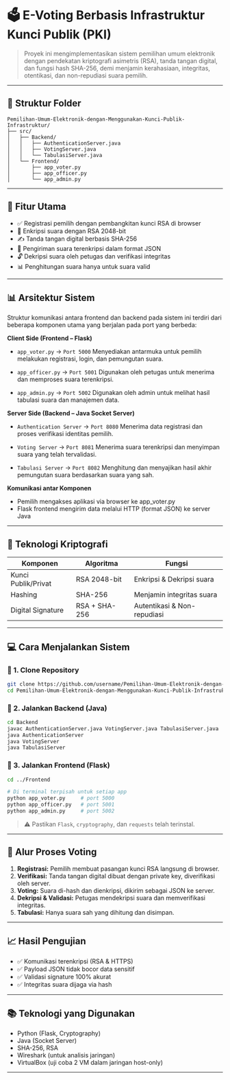 # 🗳️ E-Voting Berbasis Infrastruktur Kunci Publik (PKI)

> Proyek ini mengimplementasikan sistem pemilihan umum elektronik dengan pendekatan kriptografi asimetris (RSA), tanda tangan digital, dan fungsi hash SHA-256, demi menjamin kerahasiaan, integritas, otentikasi, dan non-repudiasi suara pemilih.

---

## 📁 Struktur Folder

```
Pemilihan-Umum-Elektronik-dengan-Menggunakan-Kunci-Publik-Infrastruktur/
├── src/
│   ├── Backend/
│   │   ├── AuthenticationServer.java
│   │   ├── VotingServer.java
│   │   └── TabulasiServer.java
│   └── Frontend/
│       ├── app_voter.py
│       ├── app_officer.py
│       └── app_admin.py
```

---

## 📌 Fitur Utama

- ✅ Registrasi pemilih dengan pembangkitan kunci RSA di browser
- 🔐 Enkripsi suara dengan RSA 2048-bit
- ✍️ Tanda tangan digital berbasis SHA-256
- 📩 Pengiriman suara terenkripsi dalam format JSON
- 🔓 Dekripsi suara oleh petugas dan verifikasi integritas
- 📊 Penghitungan suara hanya untuk suara valid

---

## 📊 Arsitektur Sistem 

Struktur komunikasi antara frontend dan backend pada sistem ini terdiri dari beberapa komponen utama yang berjalan pada port yang berbeda:

**Client Side (Frontend – Flask)**
- `app_voter.py`   → `Port 5000`
  Menyediakan antarmuka untuk pemilih melakukan registrasi, login, dan pemungutan suara.

- `app_officer.py` → `Port 5001`
  Digunakan oleh petugas untuk menerima dan memproses suara terenkripsi.

- `app_admin.py`   → `Port 5002`
  Digunakan oleh admin untuk melihat hasil tabulasi suara dan manajemen data.

**Server Side (Backend – Java Socket Server)**
- `Authentication Server` → `Port 8080`
  Menerima data registrasi dan proses verifikasi identitas pemilih.

- `Voting Server`         → `Port 8081`
  Menerima suara terenkripsi dan menyimpan suara yang telah tervalidasi.

- `Tabulasi Server`       → `Port 8082`
  Menghitung dan menyajikan hasil akhir pemungutan suara berdasarkan suara yang sah.

**Komunikasi antar Komponen**
- Pemilih mengakses aplikasi via browser ke app_voter.py
- Flask frontend mengirim data melalui HTTP (format JSON) ke server Java

 

---

## 🔐 Teknologi Kriptografi

| Komponen            | Algoritma       | Fungsi                                         |
|---------------------|------------------|------------------------------------------------|
| Kunci Publik/Privat | RSA 2048-bit     | Enkripsi & Dekripsi suara                      |
| Hashing             | SHA-256          | Menjamin integritas suara                     |
| Digital Signature   | RSA + SHA-256    | Autentikasi & Non-repudiasi                   |

---

## 💻 Cara Menjalankan Sistem

### 🧪 1. Clone Repository

```bash
git clone https://github.com/username/Pemilihan-Umum-Elektronik-dengan-Menggunakan-Kunci-Publik-Infrastruktur.git
cd Pemilihan-Umum-Elektronik-dengan-Menggunakan-Kunci-Publik-Infrastruktur/src
```

### 🧪 2. Jalankan Backend (Java)

```bash
cd Backend
javac AuthenticationServer.java VotingServer.java TabulasiServer.java
java AuthenticationServer
java VotingServer
java TabulasiServer
```

### 🧪 3. Jalankan Frontend (Flask)

```bash
cd ../Frontend

# Di terminal terpisah untuk setiap app
python app_voter.py     # port 5000
python app_officer.py   # port 5001
python app_admin.py     # port 5002
```

> ⚠️ Pastikan `Flask`, `cryptography`, dan `requests` telah terinstal.

---

## 🔄 Alur Proses Voting

1. **Registrasi:** Pemilih membuat pasangan kunci RSA langsung di browser.
2. **Verifikasi:** Tanda tangan digital dibuat dengan private key, diverifikasi oleh server.
3. **Voting:** Suara di-hash dan dienkripsi, dikirim sebagai JSON ke server.
4. **Dekripsi & Validasi:** Petugas mendekripsi suara dan memverifikasi integritas.
5. **Tabulasi:** Hanya suara sah yang dihitung dan disimpan.

---

## 📈 Hasil Pengujian

- ✅ Komunikasi terenkripsi (RSA & HTTPS)
- ✅ Payload JSON tidak bocor data sensitif
- ✅ Validasi signature 100% akurat
- ✅ Integritas suara dijaga via hash

---

## 📚 Teknologi yang Digunakan

- Python (Flask, Cryptography)
- Java (Socket Server)
- SHA-256, RSA
- Wireshark (untuk analisis jaringan)
- VirtualBox (uji coba 2 VM dalam jaringan host-only)

---
